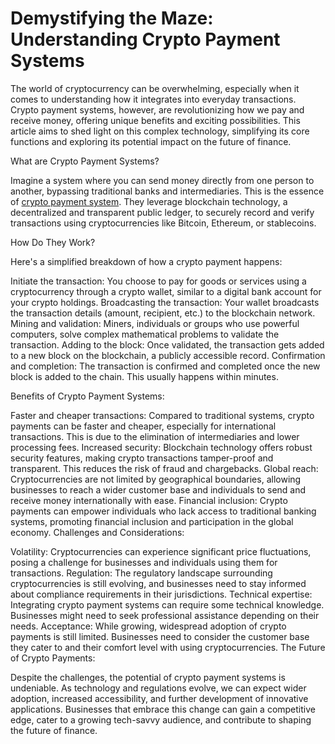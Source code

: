# Demystifying the Maze: Understanding Crypto Payment Systems
The world of cryptocurrency can be overwhelming, especially when it comes to understanding how it integrates into everyday transactions. Crypto payment systems, however, are revolutionizing how we pay and receive money, offering unique benefits and exciting possibilities. This article aims to shed light on this complex technology, simplifying its core functions and exploring its potential impact on the future of finance.

What are Crypto Payment Systems?

Imagine a system where you can send money directly from one person to another, bypassing traditional banks and intermediaries. This is the essence of [crypto payment system](https://coinspaid.com/tpost/0zx28tmj51-coinspaid-is-back-to-processing-after-be). They leverage blockchain technology, a decentralized and transparent public ledger, to securely record and verify transactions using cryptocurrencies like Bitcoin, Ethereum, or stablecoins.

How Do They Work?

Here's a simplified breakdown of how a crypto payment happens:

Initiate the transaction: You choose to pay for goods or services using a cryptocurrency through a crypto wallet, similar to a digital bank account for your crypto holdings.
Broadcasting the transaction: Your wallet broadcasts the transaction details (amount, recipient, etc.) to the blockchain network.
Mining and validation: Miners, individuals or groups who use powerful computers, solve complex mathematical problems to validate the transaction.
Adding to the block: Once validated, the transaction gets added to a new block on the blockchain, a publicly accessible record.
Confirmation and completion: The transaction is confirmed and completed once the new block is added to the chain. This usually happens within minutes.

Benefits of Crypto Payment Systems:

Faster and cheaper transactions: Compared to traditional systems, crypto payments can be faster and cheaper, especially for international transactions. This is due to the elimination of intermediaries and lower processing fees.
Increased security: Blockchain technology offers robust security features, making crypto transactions tamper-proof and transparent. This reduces the risk of fraud and chargebacks.
Global reach: Cryptocurrencies are not limited by geographical boundaries, allowing businesses to reach a wider customer base and individuals to send and receive money internationally with ease.
Financial inclusion: Crypto payments can empower individuals who lack access to traditional banking systems, promoting financial inclusion and participation in the global economy.
Challenges and Considerations:

Volatility: Cryptocurrencies can experience significant price fluctuations, posing a challenge for businesses and individuals using them for transactions.
Regulation: The regulatory landscape surrounding cryptocurrencies is still evolving, and businesses need to stay informed about compliance requirements in their jurisdictions.
Technical expertise: Integrating crypto payment systems can require some technical knowledge. Businesses might need to seek professional assistance depending on their needs.
Acceptance: While growing, widespread adoption of crypto payments is still limited. Businesses need to consider the customer base they cater to and their comfort level with using cryptocurrencies.
The Future of Crypto Payments:

Despite the challenges, the potential of crypto payment systems is undeniable. As technology and regulations evolve, we can expect wider adoption, increased accessibility, and further development of innovative applications. Businesses that embrace this change can gain a competitive edge, cater to a growing tech-savvy audience, and contribute to shaping the future of finance.
